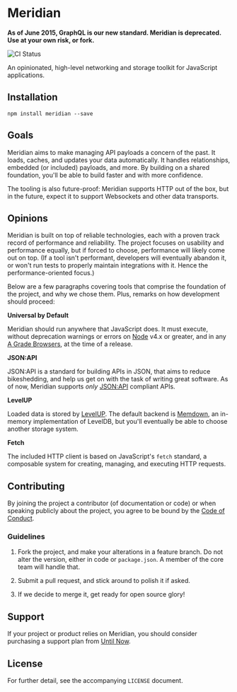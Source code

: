 # Meridian

**As of June 2015, GraphQL is our new standard. Meridian is deprecated. Use at your own risk, or fork.**

![CI Status](https://api.travis-ci.org/UntilNow/meridian.svg?branch=master)

An opinionated, high-level networking and storage toolkit for JavaScript applications.

## Installation

```
npm install meridian --save
```

## Goals

Meridian aims to make managing API payloads a concern of the past. It loads,
caches, and updates your data automatically. It handles relationships, embedded
(or included) payloads, and more. By building on a shared foundation, you'll be
able to build faster and with more confidence.

The tooling is also future-proof: Meridian supports HTTP out of the box, but in
the future, expect it to support Websockets and other data transports.

## Opinions

Meridian is built on top of reliable technologies, each with a proven track
record of performance and reliability. The project focuses on usability and
performance equally, but if forced to choose, performance will likely come out
on top. (If a tool isn't performant, developers will eventually abandon it, or
won't run tests to properly maintain integrations with it. Hence
the performance-oriented focus.)

Below are a few paragraphs covering tools that comprise the foundation of the
project, and why we chose them. Plus, remarks on how development should proceed:

**Universal by Default**

Meridian should run anywhere that JavaScript does. It must execute, without
deprecation warnings or errors on [Node](http://nodejs.org) v4.x or greater, and
in any [A Grade Browsers](https://wiki.mozilla.org/Support/Browser_Support), at
the time of a release.

**JSON:API**

JSON:API is a standard for building APIs in JSON, that aims to reduce
bikeshedding, and help us get on with the task of writing great software. As of
now, Meridian supports *only* [JSON:API](http://jsonapi.org) compliant APIs.

**LevelUP**

Loaded data is stored by [LevelUP](https://github.com/Level/levelup). The default backend is
[Memdown](https://github.com/Level/memdown), an in-memory implementation of
LevelDB, but you'll eventually be able to choose another storage system.

**Fetch**

The included HTTP client is based on JavaScript's `fetch` standard, a composable
system for creating, managing, and executing HTTP requests.

## Contributing

By joining the project a contributor (of documentation or code) or when speaking
publicly about the project, you agree to be bound by the
[Code of Conduct](CODE_OF_CONDUCT.md).

### Guidelines

1. Fork the project, and make your alterations in a feature branch. Do not alter
   the version, either in code or `package.json`. A member of the core team will
   handle that.

2. Submit a pull request, and stick around to polish it if asked.

4. If we decide to merge it, get ready for open source glory!

## Support

If your project or product relies on Meridian, you should consider purchasing a
support plan from [Until Now](http://untilnow.co).

## License

For further detail, see the accompanying `LICENSE` document.
